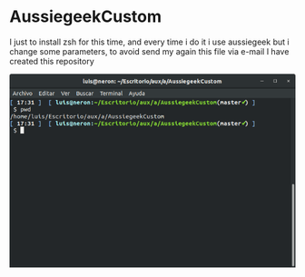 # AussiegeekCustom
I just to install zsh for this time, and every time i do it i use aussiegeek but i change some parameters, to avoid send my again this file via e-mail I have created this repository

![Screenshot](aussiegeekCustom.png)

